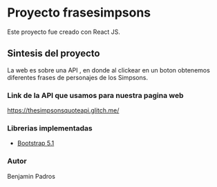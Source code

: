 # Proyecto frasesimpsons

Este proyecto fue creado con React JS.

## Sintesis del proyecto

La web es sobre una API , en donde al clickear en un boton obtenemos diferentes frases de personajes de los Simpsons.

### Link de la API que usamos para nuestra pagina web

https://thesimpsonsquoteapi.glitch.me/

### Librerias implementadas

- [Bootstrap 5.1](https://getbootstrap.com/)

### Autor

Benjamin Padros
